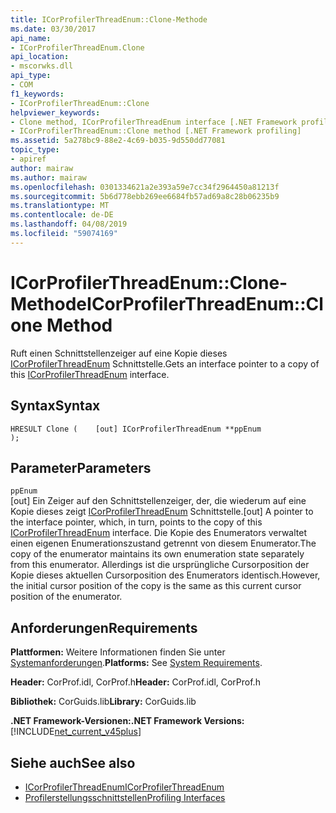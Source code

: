 ```yaml
---
title: ICorProfilerThreadEnum::Clone-Methode
ms.date: 03/30/2017
api_name:
- ICorProfilerThreadEnum.Clone
api_location:
- mscorwks.dll
api_type:
- COM
f1_keywords:
- ICorProfilerThreadEnum::Clone
helpviewer_keywords:
- Clone method, ICorProfilerThreadEnum interface [.NET Framework profiling]
- ICorProfilerThreadEnum::Clone method [.NET Framework profiling]
ms.assetid: 5a278bc9-88e2-4c69-b035-9d550dd77081
topic_type:
- apiref
author: mairaw
ms.author: mairaw
ms.openlocfilehash: 0301334621a2e393a59e7cc34f2964450a81213f
ms.sourcegitcommit: 5b6d778ebb269ee6684fb57ad69a8c28b06235b9
ms.translationtype: MT
ms.contentlocale: de-DE
ms.lasthandoff: 04/08/2019
ms.locfileid: "59074169"
---
```

# <a name="icorprofilerthreadenumclone-method"></a><span data-ttu-id="7701b-102">ICorProfilerThreadEnum::Clone-Methode</span><span class="sxs-lookup"><span data-stu-id="7701b-102">ICorProfilerThreadEnum::Clone Method</span></span>
<span data-ttu-id="7701b-103">Ruft einen Schnittstellenzeiger auf eine Kopie dieses [ICorProfilerThreadEnum](../../../../docs/framework/unmanaged-api/profiling/icorprofilerthreadenum-interface.md) Schnittstelle.</span><span class="sxs-lookup"><span data-stu-id="7701b-103">Gets an interface pointer to a copy of this [ICorProfilerThreadEnum](../../../../docs/framework/unmanaged-api/profiling/icorprofilerthreadenum-interface.md) interface.</span></span>  
  
## <a name="syntax"></a><span data-ttu-id="7701b-104">Syntax</span><span class="sxs-lookup"><span data-stu-id="7701b-104">Syntax</span></span>  
  
```  
HRESULT Clone (    [out] ICorProfilerThreadEnum **ppEnum  
);  
```  
  
## <a name="parameters"></a><span data-ttu-id="7701b-105">Parameter</span><span class="sxs-lookup"><span data-stu-id="7701b-105">Parameters</span></span>  
 `ppEnum`  
 <span data-ttu-id="7701b-106">[out] Ein Zeiger auf den Schnittstellenzeiger, der, die wiederum auf eine Kopie dieses zeigt [ICorProfilerThreadEnum](../../../../docs/framework/unmanaged-api/profiling/icorprofilerthreadenum-interface.md) Schnittstelle.</span><span class="sxs-lookup"><span data-stu-id="7701b-106">[out] A pointer to the interface pointer, which, in turn, points to the copy of this [ICorProfilerThreadEnum](../../../../docs/framework/unmanaged-api/profiling/icorprofilerthreadenum-interface.md) interface.</span></span> <span data-ttu-id="7701b-107">Die Kopie des Enumerators verwaltet einen eigenen Enumerationszustand getrennt von diesem Enumerator.</span><span class="sxs-lookup"><span data-stu-id="7701b-107">The copy of the enumerator maintains its own enumeration state separately from this enumerator.</span></span> <span data-ttu-id="7701b-108">Allerdings ist die ursprüngliche Cursorposition der Kopie dieses aktuellen Cursorposition des Enumerators identisch.</span><span class="sxs-lookup"><span data-stu-id="7701b-108">However, the initial cursor position of the copy is the same as this current cursor position of the enumerator.</span></span>  
  
## <a name="requirements"></a><span data-ttu-id="7701b-109">Anforderungen</span><span class="sxs-lookup"><span data-stu-id="7701b-109">Requirements</span></span>  
 <span data-ttu-id="7701b-110">**Plattformen:** Weitere Informationen finden Sie unter [Systemanforderungen](../../../../docs/framework/get-started/system-requirements.md).</span><span class="sxs-lookup"><span data-stu-id="7701b-110">**Platforms:** See [System Requirements](../../../../docs/framework/get-started/system-requirements.md).</span></span>  
  
 <span data-ttu-id="7701b-111">**Header:** CorProf.idl, CorProf.h</span><span class="sxs-lookup"><span data-stu-id="7701b-111">**Header:** CorProf.idl, CorProf.h</span></span>  
  
 <span data-ttu-id="7701b-112">**Bibliothek:** CorGuids.lib</span><span class="sxs-lookup"><span data-stu-id="7701b-112">**Library:** CorGuids.lib</span></span>  
  
 **<span data-ttu-id="7701b-113">.NET Framework-Versionen:</span><span class="sxs-lookup"><span data-stu-id="7701b-113">.NET Framework Versions:</span></span>** [!INCLUDE[net_current_v45plus](../../../../includes/net-current-v45plus-md.md)]  
  
## <a name="see-also"></a><span data-ttu-id="7701b-114">Siehe auch</span><span class="sxs-lookup"><span data-stu-id="7701b-114">See also</span></span>

- [<span data-ttu-id="7701b-115">ICorProfilerThreadEnum</span><span class="sxs-lookup"><span data-stu-id="7701b-115">ICorProfilerThreadEnum</span></span>](../../../../docs/framework/unmanaged-api/profiling/icorprofilerthreadenum-interface.md)
- [<span data-ttu-id="7701b-116">Profilerstellungsschnittstellen</span><span class="sxs-lookup"><span data-stu-id="7701b-116">Profiling Interfaces</span></span>](../../../../docs/framework/unmanaged-api/profiling/profiling-interfaces.md)
